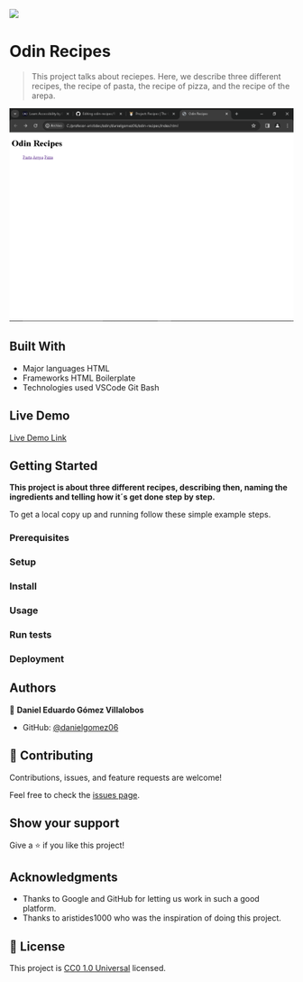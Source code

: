 ![](https://img.shields.io/badge/Uneweb-blue)

# Odin Recipes

> This project talks about reciepes. Here, we describe three different recipes, the recipe of pasta, the recipe of pizza, and the recipe of the arepa.

![screenshot](screenshot.png)

## Built With

- Major languages
HTML
- Frameworks
HTML Boilerplate
- Technologies used
VSCode
Git Bash

## Live Demo

[Live Demo Link](https://danielgomez06.github.io/odin-recipes/)


## Getting Started

**This project is about three different recipes, describing then, naming the ingredients and telling how it´s get done step by step.**


To get a local copy up and running follow these simple example steps.

### Prerequisites

### Setup

### Install

### Usage

### Run tests

### Deployment



## Authors

👤 **Daniel Eduardo Gómez Villalobos**

- GitHub: [@danielgomez06](https://github.com/danielgomez06)

## 🤝 Contributing

Contributions, issues, and feature requests are welcome!

Feel free to check the [issues page](https://github.com/danielgomez06/odin-recipes/issues).

## Show your support

Give a ⭐️ if you like this project!

## Acknowledgments

- Thanks to Google and GitHub for letting us work in such a good platform.
- Thanks to aristides1000 who was the inspiration of doing this project.

## 📝 License

This project is [CC0 1.0 Universal](LICENSE) licensed.